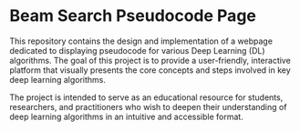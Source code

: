 # Beam Search Pseudocode Page

This repository contains the design and implementation of a webpage dedicated to displaying pseudocode for various Deep Learning (DL) algorithms. The goal of this project is to provide a user-friendly, interactive platform that visually presents the core concepts and steps involved in key deep learning algorithms.

The project is intended to serve as an educational resource for students, researchers, and practitioners who wish to deepen their understanding of deep learning algorithms in an intuitive and accessible format.
